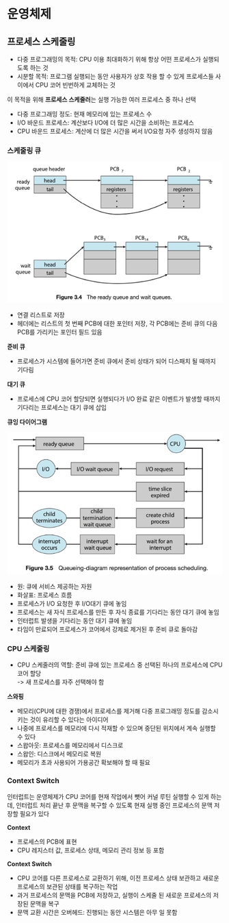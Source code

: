# 운영체제
## 프로세스 스케줄링
- 다중 프로그래밍의 목적: CPU 이용 최대화하기 위해 항상 어떤 프로세스가 실행되도록 하는 것
- 시분할 목적: 프로그램 실행되는 동안 사용자가 상호 작용 할 수 있게 프로세스들 사이에서 CPU 코어 빈번하게 교체하는 것

이 목적을 위해 **프로세스 스케줄러**는 실행 가능한 여러 프로세스 중 하나 선택

- 다중 프로그래밍 정도: 현재 메모리에 있는 프로세스 수
- I/O 바운드 프로세스: 계산보다 I/O에 더 많은 시간을 소비하는 프로세스
- CPU 바운드 프로세스: 계산에 더 많은 시간을 써서 I/O요청 자주 생성하지 않음

### 스케줄링 큐
![alt text](image/image4.png)

- 연결 리스트로 저장
- 헤더에는 리스트의 첫 번째 PCB에 대한 포인터 저장, 각 PCB에는 준비 큐의 다음 PCB를 가리키는 포인터 필드 있음

**준비 큐**
- 프로세스가 시스템에 들어가면 준비 큐에서 준비 상태가 되어 디스패치 될 때까지 기다림

**대기 큐**
- 프로세스에 CPU 코어 할당되면 실행되다가 I/O 완료 같은 이벤트가 발생할 때까지 기다리는 프로세스는 대기 큐에 삽입

**큐잉 다이어그램**

![alt text](image/image5.png)

- 원: 큐에 서비스 제공하는 자원
- 화살표: 프로세스 흐름
- 프로세스가 I/O 요청한 후 I/O대기 큐에 놓임
- 프로세스는 새 자식 프로세스를 만든 후 자식 종료를 기다리는 동안 대기 큐에 놓임
- 인터럽트 발생을 기다리는 동안 대기 큐에 놓임
- 타임이 만료되어 프로세스가 코어에서 강제로 제거된 후 준비 큐로 돌아감

### CPU 스케줄링
- CPU 스케줄러의 역할: 준비 큐에 있는 프로세스 중 선택된 하나의 프로세스에 CPU 코어 할당<br>
-> 새 프로세스를 자주 선택해야 함

**스와핑**
- 메모리(CPU에 대한 경쟁)에서 프로세스를 제거해 다중 프로그래밍 정도를 감소시키는 것이 유리할 수 있다는 아이디어
- 나중에 프로세스를 메모리에 다시 적재할 수 있으며 중단된 위치에서 계속 실행할 수 있다
- 스왑아웃: 프로세스를 메모리에서 디스크로 
- 스왑인: 디스크에서 메모리로 복원
- 메모리가 초과 사용되어 가용공간 확보해야 할 때 필요

### Context Switch
인터럽트는 운영체제가 CPU 코어를 현재 작업에서 뺏어 커널 루틴 실행할 수 있게 하는데, 인터럽트 처리 끝난 후 문맥을 복구할 수 있도록 현재 실행 중인 프로세스의 문맥 저장할 필요가 있다

**Context** 
- 프로세스의 PCB에 표현
- CPU 레지스터 값, 프로세스 상태, 메모리 관리 정보 등 포함

**Context Switch** 
- CPU 코어를 다른 프로세스로 교환하기 위해, 이전 프로세스 상태 보관하고 새로운 프로세스의 보관된 상태를 복구하는 작업
- 과거 프로세스의 문맥을 PCB에 저장하고, 실행이 스케줄 된 새로운 프로세스의 저장된 문맥을 복구 
- 문맥 교환 시간은 오버헤드: 진행되는 동안 시스템은 아무 일 못함